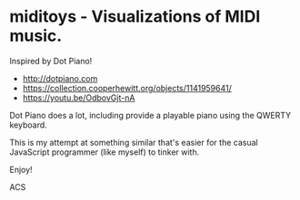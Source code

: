 # miditoys - Visualizations of MIDI music.

Inspired by Dot Piano!
* http://dotpiano.com
* https://collection.cooperhewitt.org/objects/1141959641/
* https://youtu.be/OdbovGjt-nA

Dot Piano does a lot, including provide a playable piano using the
QWERTY keyboard.

This is my attempt at something similar that's easier for the casual
JavaScript programmer (like myself) to tinker with.

Enjoy!

ACS